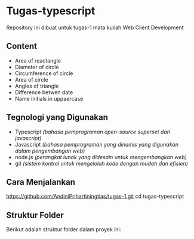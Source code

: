 # Tugas-typescript

Repository ini dibuat untuk tugas-1 mata kuliah Web Client Development

## Content
- Area of reactangle
- Diameter of circle
- Circumference of circle
- Area of circle
- Angles of triangle
- Difference betwen date
- Name initials in uppaercase

## Tegnologi yang Digunakan
- Typescript *(bahasa pemprograman open-source superset dari javascript)*
- Javascript *(bahasa pemprograman yang dinamis yang digunakan dalam pengembangan web)*
- node.js *(perangkat lunak yang didesain untuk mengembangkan web)*
- git *(sistem kontrol untuk mengelolah kode dengan mudah dan efisien)*

## Cara Menjalankan
https://github.com/AndiniPrihartiningtias/tugas-1.git
cd tugas-typescript

## Struktur Folder
Berikut adalah struktur folder dalam proyek ini:
